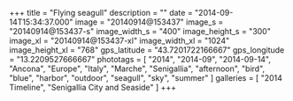 +++
title = "Flying seagull"
description = ""
date = "2014-09-14T15:34:37.000"
image = "20140914@153437"
image_s = "20140914@153437-s"
image_width_s = "400"
image_height_s = "300"
image_xl = "20140914@153437-xl"
image_width_xl = "1024"
image_height_xl = "768"
gps_latitude = "43.7201722166667"
gps_longitude = "13.2209527666667"
phototags = [ "2014", "2014-09", "2014-09-14", "Ancona", "Europe", "Italy", "Marche", "Senigallia", "afternoon", "bird", "blue", "harbor", "outdoor", "seagull", "sky", "summer" ]
galleries = [ "2014 Timeline", "Senigallia City and Seaside" ]
+++
